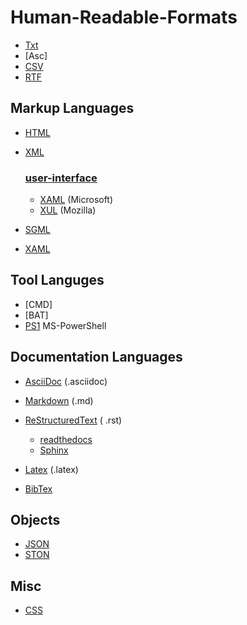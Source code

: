 # Human-Readable-Formats

- [Txt](https://fileinfo.com/extension/txt)
- [Asc]
- [CSV](https://en.wikipedia.org/wiki/Comma-separated_values)
- [RTF](https://en.wikipedia.org/wiki/Rich_Text_Format)
## Markup Languages
- [HTML](https://html.spec.whatwg.org/multipage/)
- [XML](https://www.w3.org/TR/2006/REC-xml11-20060816/)
  ### [user-interface](https://www.xul.fr/comparison-user-interface-markup-languages.php)

  - [XAML](https://docs.microsoft.com/en-us/dotnet/framework/wpf/advanced/xaml-overview-wpf) (Microsoft)
  - [XUL](https://wiki.mozilla.org/XUL:Home_Page) (Mozilla) 
- [SGML](https://en.wikipedia.org/wiki/Standard_Generalized_Markup_Language)
- [XAML](https://docs.microsoft.com/en-us/dotnet/framework/wpf/advanced/xaml-overview-wpf)

## Tool Languges
- [CMD]
- [BAT]
- [PS1](https://docs.microsoft.com/en-us/powershell/) MS-PowerShell

## Documentation Languages
- [AsciiDoc](http://asciidoc.org) (.asciidoc)
- [Markdown](https://daringfireball.net/projects/markdown/) (.md)
- [ReStructuredText](https://en.wikipedia.org/wiki/ReStructuredText) ( .rst)

  - [readthedocs](https://docutils.readthedocs.io)
  - [Sphinx](http://www.sphinx-doc.org/en/master/)
- [Latex](https://www.latex-project.org) (.latex)
- [BibTex](http://www.bibtex.org)

## Objects 
- [JSON](https://json.org)
- [STON](https://github.com/svenvc/ston)
## Misc
- [CSS](https://www.w3.org/Style/CSS/)